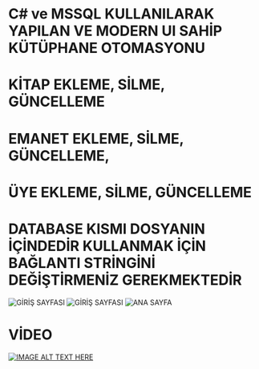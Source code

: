# C# ve MSSQL KULLANILARAK YAPILAN VE MODERN UI SAHİP KÜTÜPHANE OTOMASYONU 
# KİTAP EKLEME, SİLME, GÜNCELLEME
# EMANET EKLEME, SİLME, GÜNCELLEME,
# ÜYE EKLEME, SİLME, GÜNCELLEME
# DATABASE KISMI DOSYANIN İÇİNDEDİR KULLANMAK İÇİN BAĞLANTI STRİNGİNİ DEĞİŞTİRMENİZ GEREKMEKTEDİR


![GİRİŞ SAYFASI](https://i.hizliresim.com/mw3esvg.png)
![GİRİŞ SAYFASI](https://i.hizliresim.com/4vsddu8.png)
![ANA SAYFA](https://i.hizliresim.com/tmcnhxx.png)
# VİDEO
[![IMAGE ALT TEXT HERE](https://img.youtube.com/vi/FZ6ToDFV7Yw/0.jpg)](https://www.youtube.com/watch?v=FZ6ToDFV7Yw)



